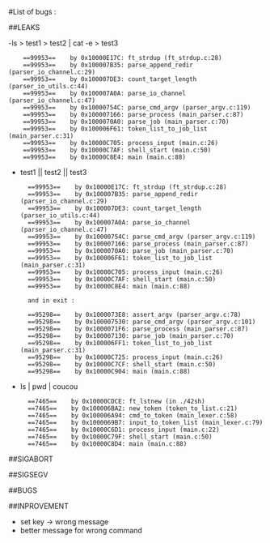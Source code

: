 #List of bugs :

##LEAKS

-ls > test1 > test2  | cat -e > test3

		==99953==    by 0x10000E17C: ft_strdup (ft_strdup.c:28)
		==99953==    by 0x100007B35: parse_append_redir (parser_io_channel.c:29)
		==99953==    by 0x100007DE3: count_target_length (parser_io_utils.c:44)
		==99953==    by 0x100007A0A: parse_io_channel (parser_io_channel.c:47)
		==99953==    by 0x10000754C: parse_cmd_argv (parser_argv.c:119)
		==99953==    by 0x100007166: parse_process (main_parser.c:87)
		==99953==    by 0x1000070A0: parse_job (main_parser.c:70)
		==99953==    by 0x100006F61: token_list_to_job_list (main_parser.c:31)
		==99953==    by 0x10000C705: process_input (main.c:26)
		==99953==    by 0x10000C7AF: shell_start (main.c:50)
		==99953==    by 0x10000C8E4: main (main.c:88)


- test1 || test2 || test3

		==99953==    by 0x10000E17C: ft_strdup (ft_strdup.c:28)
		==99953==    by 0x100007B35: parse_append_redir (parser_io_channel.c:29)
		==99953==    by 0x100007DE3: count_target_length (parser_io_utils.c:44)
		==99953==    by 0x100007A0A: parse_io_channel (parser_io_channel.c:47)
		==99953==    by 0x10000754C: parse_cmd_argv (parser_argv.c:119)
		==99953==    by 0x100007166: parse_process (main_parser.c:87)
		==99953==    by 0x1000070A0: parse_job (main_parser.c:70)
		==99953==    by 0x100006F61: token_list_to_job_list (main_parser.c:31)
		==99953==    by 0x10000C705: process_input (main.c:26)
		==99953==    by 0x10000C7AF: shell_start (main.c:50)
		==99953==    by 0x10000C8E4: main (main.c:88)

		and in exit :

		==95298==    by 0x1000073E8: assert_argv (parser_argv.c:78)
		==95298==    by 0x100007530: parse_cmd_argv (parser_argv.c:101)
		==95298==    by 0x1000071F6: parse_process (main_parser.c:87)
		==95298==    by 0x100007130: parse_job (main_parser.c:70)
		==95298==    by 0x100006FF1: token_list_to_job_list (main_parser.c:31)
		==95298==    by 0x10000C725: process_input (main.c:26)
		==95298==    by 0x10000C7CF: shell_start (main.c:50)
		==95298==    by 0x10000C904: main (main.c:88)

- ls | pwd | coucou

		==7465==    by 0x10000CDCE: ft_lstnew (in ./42sh)
		==7465==    by 0x100006BA2: new_token (token_to_list.c:21)
		==7465==    by 0x100006A94: cmd_to_token (main_lexer.c:58)
		==7465==    by 0x1000069B7: input_to_token_list (main_lexer.c:79)
		==7465==    by 0x10000C6D1: process_input (main.c:22)
		==7465==    by 0x10000C79F: shell_start (main.c:50)
		==7465==    by 0x10000C8D4: main (main.c:88)




##SIGABORT

##SIGSEGV

##BUGS

##INPROVEMENT

- set key -> wrong message
- better message for wrong command